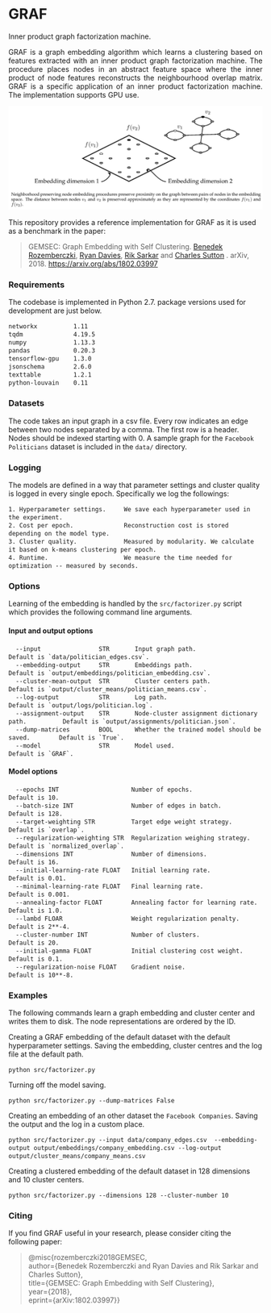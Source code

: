 # GRAF
Inner product graph factorization machine.
<p align="justify">
GRAF is a graph embedding algorithm which learns a clustering based on features extracted with an inner product graph factorization machine. The procedure places nodes in an abstract feature space where the inner product of node features reconstructs the neighbourhood overlap matrix. GRAF is a specific application of an inner product factorization machine. The implementation supports GPU use.
</p>
</p>
<p align="center">
  <img width="700" src="plain.jpeg">
</p>


This repository provides a reference implementation for GRAF as it is used as a benchmark in the paper:
> GEMSEC: Graph Embedding with Self Clustering.
> [Benedek Rozemberczki](http://homepages.inf.ed.ac.uk/s1668259/), [Ryan Davies](https://www.inf.ed.ac.uk/people/students/Ryan_Davies.html), [Rik Sarkar](https://homepages.inf.ed.ac.uk/rsarkar/) and [Charles Sutton](http://homepages.inf.ed.ac.uk/csutton/) .
> arXiv, 2018.
>https://arxiv.org/abs/1802.03997


### Requirements

The codebase is implemented in Python 2.7.
package versions used for development are just below.
```
networkx          1.11
tqdm              4.19.5
numpy             1.13.3
pandas            0.20.3
tensorflow-gpu    1.3.0
jsonschema        2.6.0
texttable         1.2.1
python-louvain    0.11
```

### Datasets

The code takes an input graph in a csv file. Every row indicates an edge between two nodes separated by a comma. The first row is a header. Nodes should be indexed starting with 0. A sample graph for the `Facebook Politicians` dataset is included in the  `data/` directory.

### Logging

The models are defined in a way that parameter settings and cluster quality is logged in every single epoch. Specifically we log the followings:

```
1. Hyperparameter settings.     We save each hyperparameter used in the experiment.
2. Cost per epoch.              Reconstruction cost is stored depending on the model type.
3. Cluster quality.             Measured by modularity. We calculate it based on k-means clustering per epoch.
4. Runtime.                     We measure the time needed for optimization -- measured by seconds.
```

### Options

Learning of the embedding is handled by the `src/factorizer.py` script which provides the following command line arguments.

#### Input and output options

```
  --input                STR       Input graph path.                                 Default is `data/politician_edges.csv`.
  --embedding-output     STR       Embeddings path.                                  Default is `output/embeddings/politician_embedding.csv`.
  --cluster-mean-output  STR       Cluster centers path.                             Default is `output/cluster_means/politician_means.csv`.
  --log-output           STR       Log path.                                         Default is `output/logs/politician.log`.
  --assignment-output    STR       Node-cluster assignment dictionary path.          Default is `output/assignments/politician.json`.
  --dump-matrices        BOOL      Whether the trained model should be saved.        Default is `True`.
  --model                STR       Model used.                                       Default is `GRAF`.
```

#### Model options

```
  --epochs INT                    Number of epochs.                                   Default is 10.
  --batch-size INT                Number of edges in batch.                           Default is 128.
  --target-weighting STR          Target edge weight strategy.                        Default is `overlap`.
  --regularization-weighting STR  Regularization weighing strategy.                   Default is `normalized_overlap`.
  --dimensions INT                Number of dimensions.                               Default is 16.
  --initial-learning-rate FLOAT   Initial learning rate.                              Default is 0.01.
  --minimal-learning-rate FLOAT   Final learning rate.                                Default is 0.001.
  --annealing-factor FLOAT        Annealing factor for learning rate.                 Default is 1.0.
  --lambd FLOAR                   Weight regularization penalty.                      Default is 2**-4.
  --cluster-number INT            Number of clusters.                                 Default is 20.
  --initial-gamma FLOAT           Initial clustering cost weight.                     Default is 0.1.
  --regularization-noise FLOAT    Gradient noise.                                     Default is 10**-8.
```

### Examples

The following commands learn a graph embedding and cluster center and writes them to disk. The node representations are ordered by the ID.

Creating a GRAF embedding of the default dataset with the default hyperparameter settings. Saving the embedding, cluster centres and the log file at the default path.

```
python src/factorizer.py
```

Turning off the model saving.

```
python src/factorizer.py --dump-matrices False
```

Creating an embedding of an other dataset the `Facebook Companies`. Saving the output and the log in a custom place.

```
python src/factorizer.py --input data/company_edges.csv  --embedding-output output/embeddings/company_embedding.csv --log-output output/cluster_means/company_means.csv
```

Creating a clustered embedding of the default dataset in 128 dimensions and 10 cluster centers.

```
python src/factorizer.py --dimensions 128 --cluster-number 10
```

### Citing

If you find GRAF useful in your research, please consider citing the following paper:

>@misc{rozemberczki2018GEMSEC,    
  author={Benedek Rozemberczki and Ryan Davies and Rik Sarkar and Charles Sutton},    
  title={GEMSEC: Graph Embedding with Self Clustering},   
  year={2018},    
  eprint={arXiv:1802.03997}}
